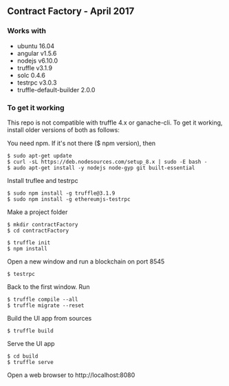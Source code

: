 ## Contract Factory - April 2017

### Works with

- ubuntu 16.04
- angular v1.5.6
- nodejs v6.10.0
- truffle v3.1.9
- solc 0.4.6
- testrpc v3.0.3
- truffle-default-builder 2.0.0

### To get it working

This repo is not compatible with truffle 4.x or ganache-cli. 
To get it working, install older versions of both as follows:

You need npm. If it's not there ($ npm version), then

```
$ sudo apt-get update
$ curl -sL https://deb.nodesources.com/setup_8.x | sudo -E bash -
$ audo apt-get install -y nodejs node-gyp git built-essential
```

Install truflee and testrpc

```
$ sudo npm install -g truffle@3.1.9
$ sudo npm install -g ethereumjs-testrpc
```

Make a project folder

```
$ mkdir contractFactory
$ cd contractFactory
```

```
$ truffle init
$ npm install
```

Open a new window and run a blockchain on port 8545

```
$ testrpc
```

Back to the first window. Run

```
$ truffle compile --all
$ truffle migrate --reset
```

Build the UI app from sources

```
$ truffle build
```

Serve the UI app

```
$ cd build
$ truffle serve
```

Open a web browser to http://localhost:8080

